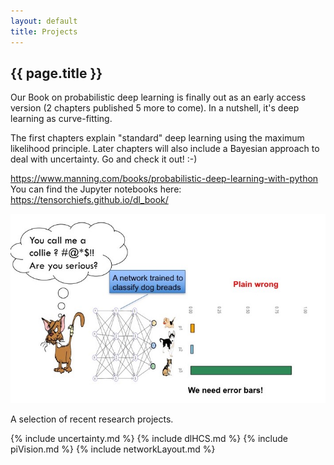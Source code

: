 ```yaml
---
layout: default
title: Projects
---
```

<h2>{{ page.title }}</h2>
Our Book on probabilistic deep learning is finally out as an early access version (2 chapters published 5 more to come). In a nutshell, it's deep learning as curve-fitting. 

The first chapters explain "standard" deep learning using the maximum likelihood principle. Later chapters will also include a Bayesian approach to deal with uncertainty. Go and check it out! :-) 

https://www.manning.com/books/probabilistic-deep-learning-with-python
 You can find the Jupyter notebooks here:
https://tensorchiefs.github.io/dl_book/

![imgs/Rapid_Fire_Presentation_v2.jpg](imgs/Rapid_Fire_Presentation_v2.jpg)


A selection of recent research projects. 

{% include uncertainty.md %}
{% include dlHCS.md %}
{% include piVision.md %}
{% include networkLayout.md %}
